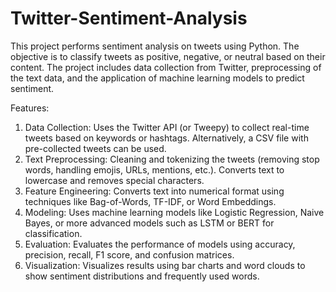 # Twitter-Sentiment-Analysis

This project performs sentiment analysis on tweets using Python. The objective is to classify tweets as positive, negative, or neutral based on their content. The project includes data collection from Twitter, preprocessing of the text data, and the application of machine learning models to predict sentiment.

Features:
1. Data Collection:
Uses the Twitter API (or Tweepy) to collect real-time tweets based on keywords or hashtags.
Alternatively, a CSV file with pre-collected tweets can be used.
2. Text Preprocessing:
Cleaning and tokenizing the tweets (removing stop words, handling emojis, URLs, mentions, etc.).
Converts text to lowercase and removes special characters.
3. Feature Engineering:
Converts text into numerical format using techniques like Bag-of-Words, TF-IDF, or Word Embeddings.
4. Modeling:
Uses machine learning models like Logistic Regression, Naive Bayes, or more advanced models such as LSTM or BERT for classification.
5. Evaluation:
Evaluates the performance of models using accuracy, precision, recall, F1 score, and confusion matrices.
6. Visualization:
Visualizes results using bar charts and word clouds to show sentiment distributions and frequently used words.
